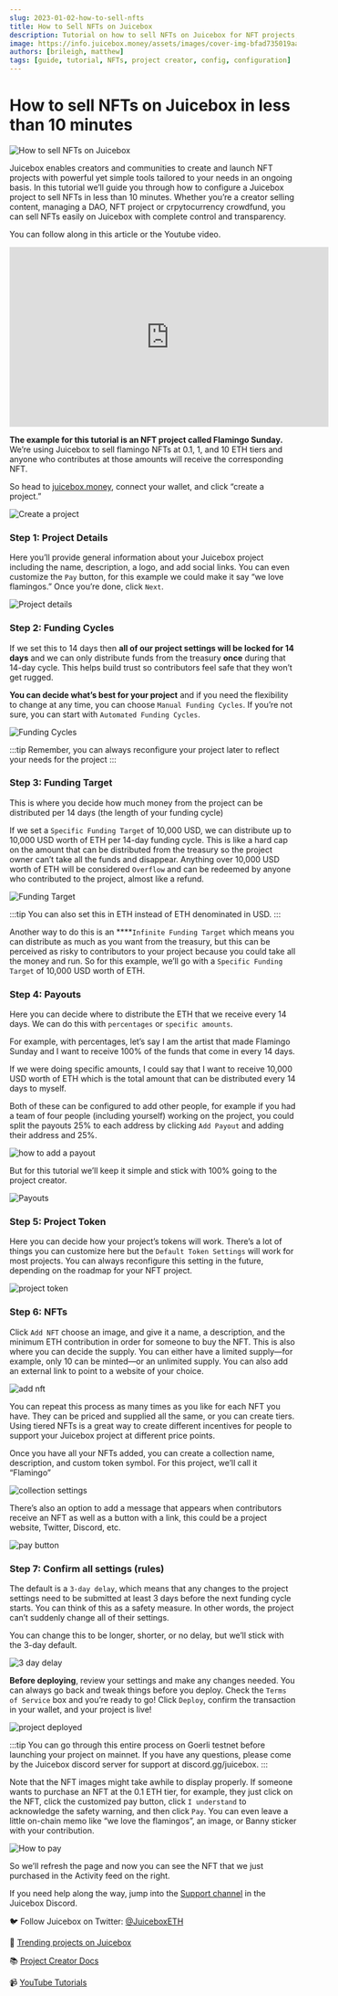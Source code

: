 ```yaml
---
slug: 2023-01-02-how-to-sell-nfts
title: How to Sell NFTs on Juicebox
description: Tutorial on how to sell NFTs on Juicebox for NFT projects, DAOs, and crowdfunding.
image: https://info.juicebox.money/assets/images/cover-img-bfad735019aa34e113d966b6c605e392.png
authors: [brileigh, matthew]
tags: [guide, tutorial, NFTs, project creator, config, configuration]
---
```


# How to sell NFTs on Juicebox in less than 10 minutes

![How to sell NFTs on Juicebox](cover-img.png)

Juicebox enables creators and communities to create and launch NFT projects with powerful yet simple tools tailored to your needs in an ongoing basis. In this tutorial we’ll guide you through how to configure a Juicebox project to sell NFTs in less than 10 minutes. Whether you’re a creator selling content, managing a DAO, NFT project or crpytocurrency crowdfund, you can sell NFTs easily on Juicebox with complete control and transparency. 

You can follow along in this article or the Youtube video.

<iframe width="560" height="315" src="https://www.youtube.com/embed/pgpK3LofDSU" title="YouTube video player" frameborder="0" allow="accelerometer; autoplay; clipboard-write; encrypted-media; gyroscope; picture-in-picture" allowfullscreen></iframe>  
<br/>

**The example for this tutorial is an NFT project called Flamingo Sunday.** We’re using Juicebox to sell flamingo NFTs at 0.1, 1, and 10 ETH tiers and anyone who contributes at those amounts will receive the corresponding NFT.

So head to [juicebox.money](http://juicebox.money), connect your wallet, and click “create a project.”

![Create a project](create-project.png)

### Step 1: Project Details

Here you’ll provide general information about your Juicebox project including the name, description, a logo, and add social links. You can even customize the `Pay` button, for this example we could make it say “we love flamingos.” Once you’re done, click `Next`.

![Project details](project-details.png)

### Step 2: Funding Cycles

If we set this to 14 days then **all of our project settings will be locked for 14 days** and we can only distribute funds from the treasury **once** during that 14-day cycle. This helps build trust so contributors feel safe that they won’t get rugged.

**You can decide what’s best for your project** and if you need the flexibility to change at any time, you can choose `Manual Funding Cycles`. If you’re not sure, you can start with `Automated Funding Cycles`. 

![Funding Cycles](funding-cycles.png)

:::tip
Remember, you can always reconfigure your project later to reflect your needs for the project
:::

### Step 3: Funding Target

This is where you decide how much money from the project can be distributed per 14 days (the length of your funding cycle) 

If we set a `Specific Funding Target` of 10,000 USD, we can distribute up to 10,000 USD worth of ETH per 14-day funding cycle. This is like a hard cap on the amount that can be distributed from the treasury so the project owner can’t take all the funds and disappear. Anything over 10,000 USD worth of ETH will be considered `Overflow` and can be redeemed by anyone who contributed to the project, almost like a refund.

![Funding Target](funding-target.png)

:::tip
You can also set this in ETH instead of ETH denominated in USD.
:::

Another way to do this is an ****`Infinite Funding Target` which means you can distribute as much as you want from the treasury, but this can be perceived as risky to contributors to your project because you could take all the money and run. So for this example, we’ll go with a `Specific Funding Target` of 10,000 USD worth of ETH.

### Step 4: Payouts

Here you can decide where to distribute the ETH that we receive every 14 days. We can do this with `percentages` or `specific amounts`. 

For example, with percentages, let’s say I am the artist that made Flamingo Sunday and I want to receive 100% of the funds that come in every 14 days.

If we were doing specific amounts, I could say that I want to receive 10,000 USD worth of ETH which is the total amount that can be distributed every 14 days to myself.

Both of these can be configured to add other people, for example if you had a team of four people (including yourself) working on the project, you could split the payouts 25% to each address by clicking `Add Payout` and adding their address and 25%.

![how to add a payout](add-payout.png)

But for this tutorial we’ll keep it simple and stick with 100% going to the project creator.

![Payouts](payouts.png)

### Step 5: Project Token

Here you can decide how your project’s tokens will work. There’s a lot of things you can customize here but the `Default Token Settings` will work for most projects. You can always reconfigure this setting in the future, depending on the roadmap for your NFT project.

![project token](project-token.png)

### Step 6: NFTs

Click `Add NFT` choose an image, and give it a name, a description, and the minimum ETH contribution in order for someone to buy the NFT. This is also where you can decide the supply. You can either have a limited supply—for example, only 10 can be minted—or an unlimited supply. You can also add an external link to point to a website of your choice.

![add nft](add-nft.png)

You can repeat this process as many times as you like for each NFT you have. They can be priced and supplied all the same, or you can create tiers. Using tiered NFTs is a great way to create different incentives for people to support your Juicebox project at different price points. 

Once you have all your NFTs added, you can create a collection name, description, and custom token symbol. For this project, we’ll call it “Flamingo”

![collection settings](collection-settings.png)

There’s also an option to add a message that appears when contributors receive an NFT as well as a button with a link, this could be a project website, Twitter, Discord, etc. 

![pay button](pay-button.png)

### Step 7: Confirm all settings (rules)

The default is a `3-day delay`, which means that any changes to the project settings need to be submitted at least 3 days before the next funding cycle starts. You can think of this as a safety measure. In other words, the project can’t suddenly change all of their settings. 

You can change this to be longer, shorter, or no delay, but we’ll stick with the 3-day default.

![3 day delay](3-day-delay.png)

**Before deploying**, review your settings and make any changes needed. You can always go back and tweak things before you deploy. Check the `Terms of Service` box and you’re ready to go! Click `Deploy`, confirm the transaction in your wallet, and your project is live!

![project deployed](project-deployed.png)

:::tip
You can go through this entire process on Goerli testnet before launching your project on mainnet. If you have any questions, please come by the Juicebox discord server for support at discord.gg/juicebox.
:::

Note that the NFT images might take awhile to display properly. If someone wants to purchase an NFT at the 0.1 ETH tier, for example, they just click on the NFT, click the customized pay button, click `I understand` to acknowledge the safety warning, and then click `Pay`. You can even leave a little on-chain memo like “we love the flamingos”, an image, or Banny sticker with your contribution. 

![How to pay](how-to-pay.png)

So we’ll refresh the page and now you can see the NFT that we just purchased in the Activity feed on the right. 

 If you need help along the way, jump into the [Support channel](https://discord.com/channels/775859454780244028/864240636277293106) in the Juicebox Discord.

 🐦 Follow Juicebox on Twitter: [@JuiceboxETH](https://twitter.com/juiceboxETH)

🚀 [Trending projects on Juicebox](https://juicebox.money/projects)

📚 [Project Creator Docs](https://info.juicebox.money/user/)

📹 [YouTube Tutorials](https://www.youtube.com/c/JuiceboxDAO)
